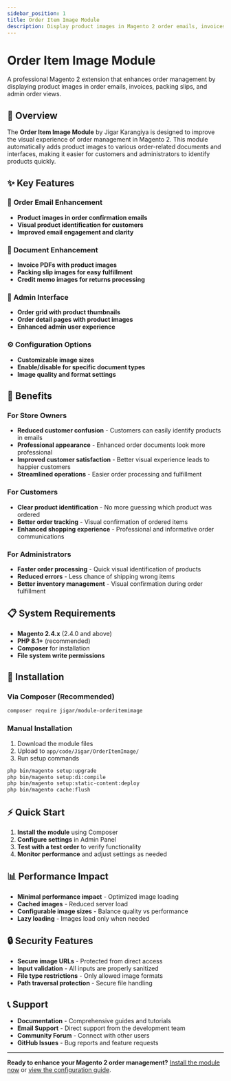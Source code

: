 ```yaml
---
sidebar_position: 1
title: Order Item Image Module
description: Display product images in Magento 2 order emails, invoices, and admin order views
---
```


# Order Item Image Module

A professional Magento 2 extension that enhances order management by displaying product images in order emails, invoices, packing slips, and admin order views.

## 🎯 Overview

The **Order Item Image Module** by Jigar Karangiya is designed to improve the visual experience of order management in Magento 2. This module automatically adds product images to various order-related documents and interfaces, making it easier for customers and administrators to identify products quickly.

## ✨ Key Features

### 📧 **Order Email Enhancement**
- **Product images in order confirmation emails**
- **Visual product identification for customers**
- **Improved email engagement and clarity**

### 📄 **Document Enhancement**
- **Invoice PDFs with product images**
- **Packing slip images for easy fulfillment**
- **Credit memo images for returns processing**

### 🛒 **Admin Interface**
- **Order grid with product thumbnails**
- **Order detail pages with product images**
- **Enhanced admin user experience**

### ⚙️ **Configuration Options**
- **Customizable image sizes**
- **Enable/disable for specific document types**
- **Image quality and format settings**

## 🚀 Benefits

### For Store Owners
- **Reduced customer confusion** - Customers can easily identify products in emails
- **Professional appearance** - Enhanced order documents look more professional
- **Improved customer satisfaction** - Better visual experience leads to happier customers
- **Streamlined operations** - Easier order processing and fulfillment

### For Customers
- **Clear product identification** - No more guessing which product was ordered
- **Better order tracking** - Visual confirmation of ordered items
- **Enhanced shopping experience** - Professional and informative order communications

### For Administrators
- **Faster order processing** - Quick visual identification of products
- **Reduced errors** - Less chance of shipping wrong items
- **Better inventory management** - Visual confirmation during order fulfillment

## 📋 System Requirements

- **Magento 2.4.x** (2.4.0 and above)
- **PHP 8.1+** (recommended)
- **Composer** for installation
- **File system write permissions**

## 🔧 Installation

### Via Composer (Recommended)

```bash
composer require jigar/module-orderitemimage
```

### Manual Installation

1. Download the module files
2. Upload to `app/code/Jigar/OrderItemImage/`
3. Run setup commands

```bash
php bin/magento setup:upgrade
php bin/magento setup:di:compile
php bin/magento setup:static-content:deploy
php bin/magento cache:flush
```

## ⚡ Quick Start

1. **Install the module** using Composer
2. **Configure settings** in Admin Panel
3. **Test with a test order** to verify functionality
4. **Monitor performance** and adjust settings as needed

## 📊 Performance Impact

- **Minimal performance impact** - Optimized image loading
- **Cached images** - Reduced server load
- **Configurable image sizes** - Balance quality vs performance
- **Lazy loading** - Images load only when needed

## 🔒 Security Features

- **Secure image URLs** - Protected from direct access
- **Input validation** - All inputs are properly sanitized
- **File type restrictions** - Only allowed image formats
- **Path traversal protection** - Secure file handling

## 📞 Support

- **Documentation** - Comprehensive guides and tutorials
- **Email Support** - Direct support from the development team
- **Community Forum** - Connect with other users
- **GitHub Issues** - Bug reports and feature requests

---

**Ready to enhance your Magento 2 order management?** [Install the module now](./installation.md) or [view the configuration guide](./configuration.md). 